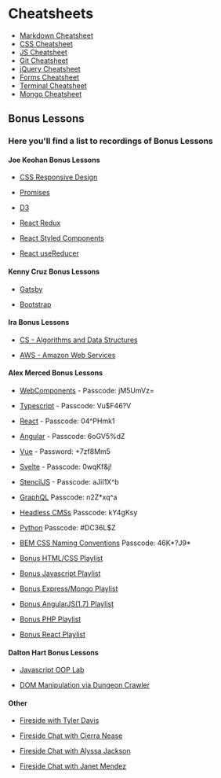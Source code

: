 # Cheatsheets

- [Markdown Cheatsheet](./md.md)
- [CSS Cheatsheet](./css.md)
- [JS Cheatsheet](./js.md)
- [Git Cheatsheet](./git.md)
- [jQuery Cheatsheet](./jquery.md)
- [Forms Cheatsheet](./forms.md)
- [Terminal Cheatsheet](./terminal.md)
- [Mongo Cheatsheet](./mongo.md)

## Bonus Lessons

### Here you'll find a list to recordings of Bonus Lessons

#### Joe Keohan Bonus Lessons

- [CSS Responsive Design](https://generalassembly.zoom.us/rec/share/NlXB5kiLkAWcwNg8_2aZDz81gXOQA-ZMRB2mKzcftxDfF8WnRsAKhOS3OSFZsOrw.9rKLCHV9JlveZog2?startTime=1600178200000)

- [Promises](https://generalassembly.zoom.us/rec/share/kO4BNC3IwlUgS9ulaF50ZiqO7CbMgokMuE7TtBu0TB-EdJ31Z1hyevQzRe3kjLj7.7-IrNYIfzVDe0DKX?startTime=1600264234000)

- [D3](https://generalassembly.zoom.us/rec/share/dfsXsJMEfXyCngrSFxWJKfncQ62KP6JFoZwzJqU4pf-BPXVqbW3I_v-i-I9Oz6T_.1Eukmif67FYm_jNa?startTime=1601992502000)

- [React Redux](https://generalassembly.zoom.us/rec/play/12P2XzVrXN73knI8TpTkOTSJtwrKoiRaUd2NG8EdGJIuLYHYZkD4bhcniWCTseZxeqtGTUyoyNapvH6r._29JNdegMAgrXSZY?autoplay=true&startTime=1603822985000)

- [React Styled Components](https://generalassembly.zoom.us/rec/share/8VwpUy2UxCcn0zj46jr9HY463prS0DPX3475c7c2exoV2aYzEUexgPH35kylXZ88.q8Enji7va5zVn_1m?startTime=1605884200000)

- [React useReducer](https://generalassembly.zoom.us/rec/share/MqePeNERLMFdmqOJLt24fIVWKZe-noM07NkUJk2Vk9qypJiB6jgQI2q5EbFwfzTl.qv4VkyUSE_KOg0oh?startTime=1606255774000)

#### Kenny Cruz Bonus Lessons

- [Gatsby](https://generalassembly.zoom.us/rec/share/jD6cblNgDnW-o1icGYLbc7bphh_v84GiMFRlYb4y85ATJs4GE9G3jwK0u73U0hMk.x2q0ACUBr2CCWx15?startTime=1601906545000)

- [Bootstrap](https://generalassembly.zoom.us/rec/share/X0O7p1sFyZzRs-Y9OanTgehiwYn1o8f-9hRNASXeosAoGcUv1vvSMq4Q2TCux75Y.HD5wjyK61FOQaRUU)

#### Ira Bonus Lessons

- [CS - Algorithms and Data Structures](https://generalassembly.zoom.us/rec/play/D3hsHHtv2--SfvDfmiQ2wUmu1a5e2eK0rU30X5Vq0FNoV57Qkm5pss6fQmkObpJf6ln0CXpQIJ_zvADQ.ofsX608ZqCBz7ktK?_x_zm_rhtaid=27&_x_zm_rtaid=-eIeYdrJSxG-ZNwSQ6Wlpg.1608775917040.8d4a0a2a43e3c7ecd34ec0944159c308&autoplay=true&continueMode=true&startTime=1608766207000)

- [AWS - Amazon Web Services](https://generalassembly.zoom.us/rec/share/sitvd7N3FUhQ8gSKOgby15tLsvbMgF3TpgbvBkX0qxiiF0xx3zpYaEKmMAb4jCxA.7ZHyEDuYT4uKjEJ0?startTime=1609275482000)

#### Alex Merced Bonus Lessons

- [WebComponents](https://generalassembly.zoom.us/rec/share/Oi7uyET69MaLn04ExCVMQI8vFn6Uv57Mmij_yLdhpMZH7GCd9eSq8L51CGJ4Aihn.sg-UimYRO0AFCq6R) - Passcode: jM5UmVz=

- [Typescript](https://generalassembly.zoom.us/rec/share/LYX6_hJ8aMMVqJfcaapvrrtjE6pL1FdyABTLIdCsN7TRXMiXB6e6I8ZqiKq9PQHc.H2licGYKVJ4Gi3yj) - Passcode: Vu$F46?V

- [React](https://generalassembly.zoom.us/rec/share/7M1QP7__80pIaKPB0UzSeu0aAJ28eaa823JP-_EKmk0CuIqY-R5JFZdo9WXORK9z) - Passcode: 04^PHmk1

- [Angular](https://generalassembly.zoom.us/rec/share/t-BNHRhxYW6JrTBVT07mLPDtIRcAAPZ70wz5Cns0U5Jqv5j-TZcUbWUgd3zkN22_.QiHJOkyEY4B96XNQ) - Passcode: 6oGV5%dZ

- [Vue](https://generalassembly.zoom.us/rec/share/wulaAK70pmBLZon82k_iR64iO6Pmaaa81ScdrvoMnUhio0hIDxx9B0iTsXxw5RHE) - Password: +7zf8Mm5

- [Svelte](https://generalassembly.zoom.us/rec/share/5_aCMC6Xpw8F7hg4yvMOhXguB63uf-BN91Ml7TCBbE5Aup7-yLrGIVKYxGfxQVg.R_0KdZ8PBuFzJwqB) - Passcode: 0wqKf&j!

- [StencilJS](https://generalassembly.zoom.us/rec/share/7mmvql7UaNsU17ngohilhT7VMRoMcjid6S_gB5hJ2Xg-Ql-0wndZSRt1mYHQ.csNgVmeU3ov79G18) - Passcode: aJiI1X^b

- [GraphQL](https://generalassembly.zoom.us/rec/share/Dce4vUf5_3GYq-TysQapQbv0n_Dwy0VuOdhzO04_Hw3F7BiZBV3WcgpKlpm8uAtC.okgyNArVhbTWKapw) Passcode: n2Z\*xq^a

- [Headless CMSs](https://generalassembly.zoom.us/rec/share/u-h25U66niMOHRUEVNSsYR1te_CJWyGVHnsSCIGyWi3M_VqxD6Y8A5Jb71DIfaEd.2sh7T2ScqNpobTPc) Passcode: kY4gKsy

- [Python](https://generalassembly.zoom.us/rec/share/5LQ0isfe2C4T4chJw2-zu0zGoqjUpI8SRBLWSGBwy2eA5za3gIX9JyW8OzfQVy5S.riET9S79ZO0nst-I) Passcode: #DC36L$Z

- [BEM CSS Naming Conventions](https://generalassembly.zoom.us/rec/share/E5rcHmqX7SsWWKPQu8mad3W_CIhyix8xlBCQtvZzOXoKcIyX6ErlpUm0tV0Txbc.n0p3WR3y4tnyeb8X) Passcode: 46K*?J9*

- [Bonus HTML/CSS Playlist](https://www.youtube.com/playlist?list=PLV0X85yx42J1Btf00aBjbth_vgxM21Vfv)

- [Bonus Javascript Playlist](https://www.youtube.com/playlist?list=PLV0X85yx42J2IZ0NPW7vbY3OHITUFCFTD)

- [Bonus Express/Mongo Playlist](https://www.youtube.com/playlist?list=PLV0X85yx42J23W49n6MopKyWJaJgtBJ5_)

- [Bonus AngularJS(1.7) Playlist](https://www.youtube.com/playlist?list=PLV0X85yx42J3W52yHH2XzPoJOYL651Aml)

- [Bonus PHP Playlist](https://www.youtube.com/playlist?list=PLV0X85yx42J0Fwfc3UWBtph9n-38w0H9B)

- [Bonus React Playlist](https://www.youtube.com/playlist?list=PLV0X85yx42J3D-f8Jj3u104yBJFaovJ8s)

#### Dalton Hart Bonus Lessons

- [Javascript OOP Lab](https://generalassembly.zoom.us/rec/share/2O1KD-_x3SBObrfS9Bjia_crA93Ueaa82nca86VZmkyce0NpiYDsgznzt_ID5D9C?startTime=1588803604000)

- [DOM Manipulation via Dungeon Crawler](https://generalassembly.zoom.us/rec/play/qHoVcs-JVmOt2HlnTtVRIl3gCWj-ZgUvGmHf55We8LHiruQF1YIvQqQOErSyBQezY4bY6D6_3tqnpESl.JW_K5ZGm5-h0J8QV?startTime=1589407426000&_x_zm_rtaid=qAsAdSr3RnaeuSXxmCue3w.1602109079403.b48c6cdd517e1ec8964687bcc9427397&_x_zm_rhtaid=154)

#### Other

- [Fireside with Tyler Davis](https://generalassembly.zoom.us/rec/share/Oi7uyET69MaLn04ExCVMQI8vFn6Uv57Mmij_yLdhpMZH7GCd9eSq8L51CGJ4Aihn.sg-UimYRO0AFCq6R%20Passcode:%20jM5UmVz=)

- [Fireside Chat with Cierra Nease](https://generalassembly.zoom.us/rec/play/h82Jg1BiFcRwm7SWUQhQgNjmZ4RrDBkEIfnwdQuA1TxhAGBJg-u-INKmMny-uiYU7iYxeVNSz764Or1R.7-A4cbMf5Rf9PTBN?autoplay=true&startTime=1605895775000)

- [Fireside Chat with Alyssa Jackson](https://generalassembly.zoom.us/rec/play/dV9CWb_08z7Oi_LtZsah-LtpHGtDHxwUxFgXNo7aBgqiZoxwEYJRUIzOpJZ6e6tukpJBefjFe-oHJLI._9fBQDIHmWzgRQVo?autoplay=true&startTime=1603995887000)

- [Fireside Chat with Janet Mendez](https://generalassembly.zoom.us/rec/play/DI2PEyp09c7rgKqN_9XJWGc0nt-iS9ekuZTpDDJhIJDnpG6T2qdI1HKQTauZjpEOuZzcHsdkBM7Bvvnn.c9vdj6pGwkwtc6vC?autoplay=true&startTime=1602091736000)
